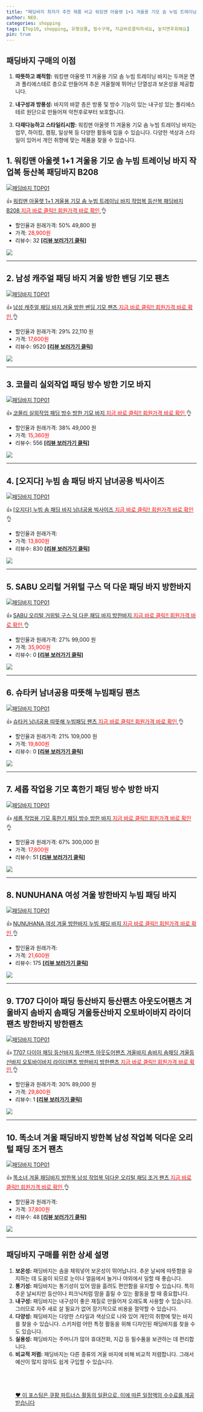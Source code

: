 ```yaml
---
title: "패딩바지 최저가 추천 제품 비교 워킹맨 아울렛 1+1 겨울용 기모 솜 누빔 트레이닝 바지 작업복 등산복 패딩바지 B208 가격 비교 최저가장점"
author: NEO.
categories: shopping
tags: [Top10, shopping, 유행상품, 필수구매, 지금바로클릭하세요, 놓치면후회해요]
pin: true
---
```

## 패딩바지 구매의 이점
1. **따뜻하고 쾌적함:** 워킹맨 아울렛 11 겨울용 기모 솜 누빔 트레이닝 바지는 두꺼운 면과 폴리에스테르 층으로 만들어져 추운 겨울철에 뛰어난 단열성과 보온성을 제공합니다.

2. **내구성과 방풍성:** 바지의 바깥 층은 방풍 및 방수 기능이 있는 내구성 있는 폴리에스테르 원단으로 만들어져 악천후로부터 보호합니다.

3. **다재다능하고 스타일리시함:** 워킹맨 아울렛 11 겨울용 기모 솜 누빔 트레이닝 바지는 업무, 하이킹, 캠핑, 일상복 등 다양한 활동에 입을 수 있습니다. 다양한 색상과 스타일이 있어서 개인 취향에 맞는 제품을 찾을 수 있습니다.

   

## 1. 워킹맨 아울렛 1+1 겨울용 기모 솜 누빔 트레이닝 바지 작업복 등산복 패딩바지 B208

[![패딩바지 TOP01](https://thumbnail6.coupangcdn.com/thumbnails/remote/490x490ex/image/vendor_inventory/5476/35456866fc0ba946961de2ca118df7d27bd5539104cc3c22c621a6d8f689.jpg)](https://link.coupang.com/re/AFFSDP?lptag=AF3617701&subid=GithubCoopas&pageKey=6173480574&traceid=V0-153&itemId=12066372851&vendorItemId=79338397287)


👍 [워킹맨 아울렛 1+1 겨울용 기모 솜 누빔 트레이닝 바지 작업복 등산복 패딩바지 B208 <font color=red> 지금 바로 클릭!! 회원가격 바로 확인 </font> ](https://link.coupang.com/re/AFFSDP?lptag=AF3617701&subid=GithubCoopas&pageKey=6173480574&traceid=V0-153&itemId=12066372851&vendorItemId=79338397287) 👌 


- 할인율과 원래가격: 50%  49,800   원
- 가격: <span style='color:red'>28,900원</span>
- 리뷰수: 32  [**[리뷰 보러가기 클릭]**](https://link.coupang.com/re/AFFSDP?lptag=AF3617701&subid=GithubCoopas&pageKey=6173480574&traceid=V0-153&itemId=12066372851&vendorItemId=79338397287)

[![](/discount_price.png)](https://link.coupang.com/re/AFFSDP?lptag=AF3617701&subid=GithubCoopas&pageKey=6173480574&traceid=V0-153&itemId=12066372851&vendorItemId=79338397287)

---


   

## 2. 남성 캐주얼 패딩 바지 겨울 방한 밴딩 기모 팬츠

[![패딩바지 TOP01](https://thumbnail10.coupangcdn.com/thumbnails/remote/490x490ex/image/vendor_inventory/483d/1c45d43a361c3231142ab6ef1abf6f0a0e42830d602d5f6ea3e68fcf8efb.jpg)](https://link.coupang.com/re/AFFSDP?lptag=AF3617701&subid=GithubCoopas&pageKey=6905735966&traceid=V0-153&itemId=16623868773&vendorItemId=83808409868)


👍 [남성 캐주얼 패딩 바지 겨울 방한 밴딩 기모 팬츠 <font color=red> 지금 바로 클릭!! 회원가격 바로 확인 </font> ](https://link.coupang.com/re/AFFSDP?lptag=AF3617701&subid=GithubCoopas&pageKey=6905735966&traceid=V0-153&itemId=16623868773&vendorItemId=83808409868) 👌 


- 할인율과 원래가격: 29%  22,110   원
- 가격: <span style='color:red'>17,600원</span>
- 리뷰수: 9520  [**[리뷰 보러가기 클릭]**](https://link.coupang.com/re/AFFSDP?lptag=AF3617701&subid=GithubCoopas&pageKey=6905735966&traceid=V0-153&itemId=16623868773&vendorItemId=83808409868)

[![](/discount_price.png)](https://link.coupang.com/re/AFFSDP?lptag=AF3617701&subid=GithubCoopas&pageKey=6905735966&traceid=V0-153&itemId=16623868773&vendorItemId=83808409868)

---


   

## 3. 코믈리 실외작업 패딩 방수 방한 기모 바지

[![패딩바지 TOP01](https://thumbnail10.coupangcdn.com/thumbnails/remote/490x490ex/image/vendor_inventory/20a0/a4b8debec4137261b2bd92f060735e08fabddc57cc2c6954e99ba6782119.jpg)](https://link.coupang.com/re/AFFSDP?lptag=AF3617701&subid=GithubCoopas&pageKey=7708621805&traceid=V0-153&itemId=20657786769&vendorItemId=87730648964)


👍 [코믈리 실외작업 패딩 방수 방한 기모 바지 <font color=red> 지금 바로 클릭!! 회원가격 바로 확인 </font> ](https://link.coupang.com/re/AFFSDP?lptag=AF3617701&subid=GithubCoopas&pageKey=7708621805&traceid=V0-153&itemId=20657786769&vendorItemId=87730648964) 👌 


- 할인율과 원래가격: 38%  49,000   원
- 가격: <span style='color:red'>15,360원</span>
- 리뷰수: 556  [**[리뷰 보러가기 클릭]**](https://link.coupang.com/re/AFFSDP?lptag=AF3617701&subid=GithubCoopas&pageKey=7708621805&traceid=V0-153&itemId=20657786769&vendorItemId=87730648964)

[![](/discount_price.png)](https://link.coupang.com/re/AFFSDP?lptag=AF3617701&subid=GithubCoopas&pageKey=7708621805&traceid=V0-153&itemId=20657786769&vendorItemId=87730648964)

---


   

## 4. [오지다] 누빔 솜 패딩 바지 남녀공용 빅사이즈

[![패딩바지 TOP01](https://thumbnail9.coupangcdn.com/thumbnails/remote/490x490ex/image/vendor_inventory/00c5/7342610a150aaf2aad9aa694fd20af93fa0b033602a9fea4e73387fff92e.jpg)](https://link.coupang.com/re/AFFSDP?lptag=AF3617701&subid=GithubCoopas&pageKey=6886803575&traceid=V0-153&itemId=16521015115&vendorItemId=83708108092)


👍 [[오지다] 누빔 솜 패딩 바지 남녀공용 빅사이즈 <font color=red> 지금 바로 클릭!! 회원가격 바로 확인 </font> ](https://link.coupang.com/re/AFFSDP?lptag=AF3617701&subid=GithubCoopas&pageKey=6886803575&traceid=V0-153&itemId=16521015115&vendorItemId=83708108092) 👌 


- 할인율과 원래가격: 
- 가격: <span style='color:red'>13,800원</span>
- 리뷰수: 830  [**[리뷰 보러가기 클릭]**](https://link.coupang.com/re/AFFSDP?lptag=AF3617701&subid=GithubCoopas&pageKey=6886803575&traceid=V0-153&itemId=16521015115&vendorItemId=83708108092)

[![](/discount_price.png)](https://link.coupang.com/re/AFFSDP?lptag=AF3617701&subid=GithubCoopas&pageKey=6886803575&traceid=V0-153&itemId=16521015115&vendorItemId=83708108092)

---


   

## 5. SABU 오리털 거위털 구스 덕 다운 패딩 바지 방한바지

[![패딩바지 TOP01](https://thumbnail7.coupangcdn.com/thumbnails/remote/490x490ex/image/vendor_inventory/a1b2/0cffb11e15d0b1055d1128d02bfd8cdd2c2740b7a0a323751ccae5d2abf3.jpg)](https://link.coupang.com/re/AFFSDP?lptag=AF3617701&subid=GithubCoopas&pageKey=7578828757&traceid=V0-153&itemId=20002237962&vendorItemId=87111392668)


👍 [SABU 오리털 거위털 구스 덕 다운 패딩 바지 방한바지 <font color=red> 지금 바로 클릭!! 회원가격 바로 확인 </font> ](https://link.coupang.com/re/AFFSDP?lptag=AF3617701&subid=GithubCoopas&pageKey=7578828757&traceid=V0-153&itemId=20002237962&vendorItemId=87111392668) 👌 


- 할인율과 원래가격: 27%  99,000   원
- 가격: <span style='color:red'>35,900원</span>
- 리뷰수: 0  [**[리뷰 보러가기 클릭]**](https://link.coupang.com/re/AFFSDP?lptag=AF3617701&subid=GithubCoopas&pageKey=7578828757&traceid=V0-153&itemId=20002237962&vendorItemId=87111392668)

[![](/discount_price.png)](https://link.coupang.com/re/AFFSDP?lptag=AF3617701&subid=GithubCoopas&pageKey=7578828757&traceid=V0-153&itemId=20002237962&vendorItemId=87111392668)

---


   

## 6. 슈타커 남녀공용 따뜻해 누빔패딩 팬츠

[![패딩바지 TOP01](https://thumbnail6.coupangcdn.com/thumbnails/remote/490x490ex/image/vendor_inventory/85fc/147a8e5218b20aa3bd9513cc139350f035cdcc429af16bda674ba5de28f2.jpg)](https://link.coupang.com/re/AFFSDP?lptag=AF3617701&subid=GithubCoopas&pageKey=7621716953&traceid=V0-153&itemId=20208717276&vendorItemId=87287454201)


👍 [슈타커 남녀공용 따뜻해 누빔패딩 팬츠 <font color=red> 지금 바로 클릭!! 회원가격 바로 확인 </font> ](https://link.coupang.com/re/AFFSDP?lptag=AF3617701&subid=GithubCoopas&pageKey=7621716953&traceid=V0-153&itemId=20208717276&vendorItemId=87287454201) 👌 


- 할인율과 원래가격: 21%  109,000   원
- 가격: <span style='color:red'>19,800원</span>
- 리뷰수: 0  [**[리뷰 보러가기 클릭]**](https://link.coupang.com/re/AFFSDP?lptag=AF3617701&subid=GithubCoopas&pageKey=7621716953&traceid=V0-153&itemId=20208717276&vendorItemId=87287454201)

[![](/discount_price.png)](https://link.coupang.com/re/AFFSDP?lptag=AF3617701&subid=GithubCoopas&pageKey=7621716953&traceid=V0-153&itemId=20208717276&vendorItemId=87287454201)

---


   

## 7. 세롭 작업용 기모 혹한기 패딩 방수 방한 바지

[![패딩바지 TOP01](https://thumbnail7.coupangcdn.com/thumbnails/remote/490x490ex/image/vendor_inventory/527d/624539465b2ad46252878f2d1d26d1734deee9a7ccd39643efcad79e25bc.jpg)](https://link.coupang.com/re/AFFSDP?lptag=AF3617701&subid=GithubCoopas&pageKey=7567995208&traceid=V0-153&itemId=19952289674&vendorItemId=88176188208)


👍 [세롭 작업용 기모 혹한기 패딩 방수 방한 바지 <font color=red> 지금 바로 클릭!! 회원가격 바로 확인 </font> ](https://link.coupang.com/re/AFFSDP?lptag=AF3617701&subid=GithubCoopas&pageKey=7567995208&traceid=V0-153&itemId=19952289674&vendorItemId=88176188208) 👌 


- 할인율과 원래가격: 67%  300,000   원
- 가격: <span style='color:red'>17,800원</span>
- 리뷰수: 51  [**[리뷰 보러가기 클릭]**](https://link.coupang.com/re/AFFSDP?lptag=AF3617701&subid=GithubCoopas&pageKey=7567995208&traceid=V0-153&itemId=19952289674&vendorItemId=88176188208)

[![](/discount_price.png)](https://link.coupang.com/re/AFFSDP?lptag=AF3617701&subid=GithubCoopas&pageKey=7567995208&traceid=V0-153&itemId=19952289674&vendorItemId=88176188208)

---


   

## 8. NUNUHANA 여성 겨울 방한바지 누빔 패딩 바지

[![패딩바지 TOP01](https://thumbnail10.coupangcdn.com/thumbnails/remote/490x490ex/image/vendor_inventory/9649/01dbc1a9fc6cd60297612cd1e0b3f800fa3ac9250e2be2a2db1aae99a129.png)](https://link.coupang.com/re/AFFSDP?lptag=AF3617701&subid=GithubCoopas&pageKey=7630107827&traceid=V0-153&itemId=20248740123&vendorItemId=87336869799)


👍 [NUNUHANA 여성 겨울 방한바지 누빔 패딩 바지 <font color=red> 지금 바로 클릭!! 회원가격 바로 확인 </font> ](https://link.coupang.com/re/AFFSDP?lptag=AF3617701&subid=GithubCoopas&pageKey=7630107827&traceid=V0-153&itemId=20248740123&vendorItemId=87336869799) 👌 


- 할인율과 원래가격: 
- 가격: <span style='color:red'>21,600원</span>
- 리뷰수: 175  [**[리뷰 보러가기 클릭]**](https://link.coupang.com/re/AFFSDP?lptag=AF3617701&subid=GithubCoopas&pageKey=7630107827&traceid=V0-153&itemId=20248740123&vendorItemId=87336869799)

[![](/discount_price.png)](https://link.coupang.com/re/AFFSDP?lptag=AF3617701&subid=GithubCoopas&pageKey=7630107827&traceid=V0-153&itemId=20248740123&vendorItemId=87336869799)

---


   

## 9. T707 다이아 패딩 등산바지 등산팬츠 아웃도어팬츠 겨울바지 솜바지 솜패딩 겨울등산바지 오토바이바지 라이더팬츠 방한바지 방한팬츠

[![패딩바지 TOP01](https://thumbnail6.coupangcdn.com/thumbnails/remote/490x490ex/image/vendor_inventory/6aba/478a8a88d9a24af1eceb62e98fa5b27a67ca06fe638bf7a5318b5333d8f4.jpg)](https://link.coupang.com/re/AFFSDP?lptag=AF3617701&subid=GithubCoopas&pageKey=7722922440&traceid=V0-153&itemId=20731737991&vendorItemId=87802348017)


👍 [T707 다이아 패딩 등산바지 등산팬츠 아웃도어팬츠 겨울바지 솜바지 솜패딩 겨울등산바지 오토바이바지 라이더팬츠 방한바지 방한팬츠 <font color=red> 지금 바로 클릭!! 회원가격 바로 확인 </font> ](https://link.coupang.com/re/AFFSDP?lptag=AF3617701&subid=GithubCoopas&pageKey=7722922440&traceid=V0-153&itemId=20731737991&vendorItemId=87802348017) 👌 


- 할인율과 원래가격: 30%  89,000   원
- 가격: <span style='color:red'>29,800원</span>
- 리뷰수: 1  [**[리뷰 보러가기 클릭]**](https://link.coupang.com/re/AFFSDP?lptag=AF3617701&subid=GithubCoopas&pageKey=7722922440&traceid=V0-153&itemId=20731737991&vendorItemId=87802348017)

[![](/discount_price.png)](https://link.coupang.com/re/AFFSDP?lptag=AF3617701&subid=GithubCoopas&pageKey=7722922440&traceid=V0-153&itemId=20731737991&vendorItemId=87802348017)

---


   

## 10. 똑소녀 겨울 패딩바지 방한복 남성 작업복 덕다운 오리털 패딩 조거 팬츠

[![패딩바지 TOP01](https://thumbnail9.coupangcdn.com/thumbnails/remote/490x490ex/image/vendor_inventory/710c/a6506bdcb9b7ade8f80f42ac0add3ff798583b7db5711ffb22d7b0cd503a.jpg)](https://link.coupang.com/re/AFFSDP?lptag=AF3617701&subid=GithubCoopas&pageKey=7619876374&traceid=V0-153&itemId=20199736977&vendorItemId=84144481765)


👍 [똑소녀 겨울 패딩바지 방한복 남성 작업복 덕다운 오리털 패딩 조거 팬츠 <font color=red> 지금 바로 클릭!! 회원가격 바로 확인 </font> ](https://link.coupang.com/re/AFFSDP?lptag=AF3617701&subid=GithubCoopas&pageKey=7619876374&traceid=V0-153&itemId=20199736977&vendorItemId=84144481765) 👌 


- 할인율과 원래가격: 
- 가격: <span style='color:red'>37,800원</span>
- 리뷰수: 48  [**[리뷰 보러가기 클릭]**](https://link.coupang.com/re/AFFSDP?lptag=AF3617701&subid=GithubCoopas&pageKey=7619876374&traceid=V0-153&itemId=20199736977&vendorItemId=84144481765)

[![](/discount_price.png)](https://link.coupang.com/re/AFFSDP?lptag=AF3617701&subid=GithubCoopas&pageKey=7619876374&traceid=V0-153&itemId=20199736977&vendorItemId=84144481765)

---
## 패딩바지 구매를 위한 상세 설명
1. **보온성:** 패딩바지는 솜을 채워넣어 보온성이 뛰어납니다. 추운 날씨에 따뜻함을 유지하는 데 도움이 되므로 눈이나 얼음에서 놀거나 야외에서 일할 때 좋습니다.
2. **통기성:** 패딩바지는 통기성이 있어 땀을 흘려도 편안함을 유지할 수 있습니다. 특히 추운 날씨지만 등산이나 피크닉처럼 땀을 흘릴 수 있는 활동을 할 때 중요합니다.
3. **내구성:** 패딩바지는 내구성이 좋은 재질로 만들어져 오래도록 사용할 수 있습니다. 그러므로 자주 새로 살 필요가 없어 장기적으로 비용을 절약할 수 있습니다.
4. **다양성:** 패딩바지는 다양한 스타일과 색상으로 나와 있어 개인의 취향에 맞는 바지를 찾을 수 있습니다. 스키처럼 어떤 특정 활동을 위해 디자인된 패딩바지를 찾을 수도 있습니다.
5. **실용성:** 패딩바지는 주머니가 많아 휴대전화, 지갑 등 필수품을 보관하는 데 편리합니다.
6. **비교적 저렴:** 패딩바지는 다른 종류의 겨울 바지에 비해 비교적 저렴합니다. 그래서 예산이 많지 않아도 쉽게 구입할 수 있습니다.<br><br><br><br><br> [ ❤  이 포스팅은 쿠팡 파트너스 활동의 일환으로, 이에 따른 일정액의 수수료를 제공받습니다](https://link.coupang.com/a/bcEFyh)